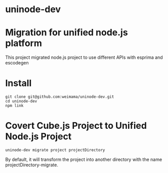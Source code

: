 uninode-dev
=========================

# Migration for unified node.js platform
This project migrated node.js project to use different APIs with esprima and escodegen

# Install
```
git clone git@github.com:weimama/uninode-dev.git
cd uninode-dev
npm link
```

# Covert Cube.js Project to Unified Node.js Project
```
uninode-dev migrate project projectDirectory
```
By default, it will transform the project into another directory with the name
projectDirectory-migrate.
